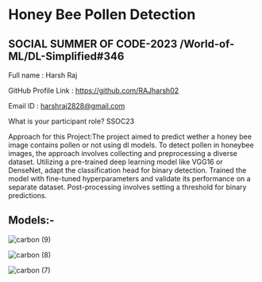 

# Honey Bee Pollen Detection
## SOCIAL SUMMER OF CODE-2023 /World-of-ML/DL-Simplified#346


Full name : Harsh Raj

GitHub Profile Link : https://github.com/RAJharsh02

Email ID : harshraj2828@gmail.com


What is your participant role? SSOC23



Approach for this Project:The project aimed to predict wether a honey bee image contains pollen or not using dl models. To detect pollen in honeybee images, the approach involves collecting and preprocessing a diverse dataset. Utilizing a pre-trained deep learning model like VGG16 or DenseNet, adapt the classification head for binary detection. Trained the model with fine-tuned hyperparameters and validate its performance on a separate dataset. Post-processing involves setting a threshold for binary predictions. 

## Models:-
![carbon (9)](https://github.com/RAJharsh02/Honey-Bee-Pollen-detection/assets/118257196/fdb21526-2ea7-49bf-9a48-a247ee9cde4f)

![carbon (8)](https://github.com/RAJharsh02/Honey-Bee-Pollen-detection/assets/118257196/f4124b09-c988-4fb1-bf5a-1ce816d562b6)




![carbon (7)](https://github.com/RAJharsh02/Honey-Bee-Pollen-detection/assets/118257196/7d1c202b-aa5c-4932-81f4-89bd2949704f)
